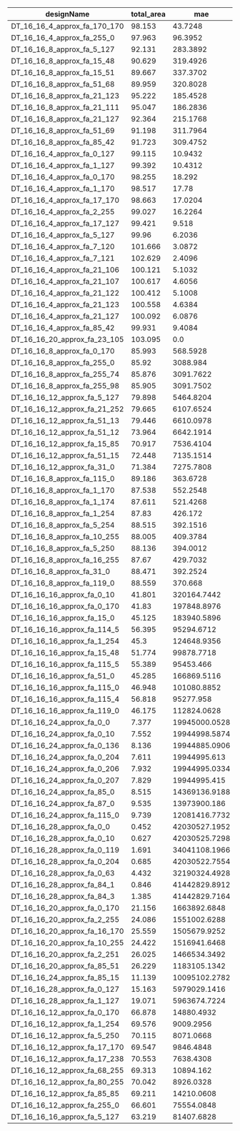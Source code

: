 | designName                   | total_area | mae           |
| ---------------------------- | ---------- | ------------- |
| DT_16_16_4_approx_fa_170_170 | 98.153     | 43.7248       |
| DT_16_16_4_approx_fa_255_0   | 97.963     | 96.3952       |
| DT_16_16_8_approx_fa_5_127   | 92.131     | 283.3892      |
| DT_16_16_8_approx_fa_15_48   | 90.629     | 319.4926      |
| DT_16_16_8_approx_fa_15_51   | 89.667     | 337.3702      |
| DT_16_16_8_approx_fa_51_68   | 89.959     | 320.8028      |
| DT_16_16_8_approx_fa_21_123  | 95.222     | 185.4528      |
| DT_16_16_8_approx_fa_21_111  | 95.047     | 186.2836      |
| DT_16_16_8_approx_fa_21_127  | 92.364     | 215.1768      |
| DT_16_16_8_approx_fa_51_69   | 91.198     | 311.7964      |
| DT_16_16_8_approx_fa_85_42   | 91.723     | 309.4752      |
| DT_16_16_4_approx_fa_0_127   | 99.115     | 10.9432       |
| DT_16_16_4_approx_fa_1_127   | 99.392     | 10.4312       |
| DT_16_16_4_approx_fa_0_170   | 98.255     | 18.292        |
| DT_16_16_4_approx_fa_1_170   | 98.517     | 17.78         |
| DT_16_16_4_approx_fa_17_170  | 98.663     | 17.0204       |
| DT_16_16_4_approx_fa_2_255   | 99.027     | 16.2264       |
| DT_16_16_4_approx_fa_17_127  | 99.421     | 9.518         |
| DT_16_16_4_approx_fa_5_127   | 99.96      | 6.2036        |
| DT_16_16_4_approx_fa_7_120   | 101.666    | 3.0872        |
| DT_16_16_4_approx_fa_7_121   | 102.629    | 2.4096        |
| DT_16_16_4_approx_fa_21_106  | 100.121    | 5.1032        |
| DT_16_16_4_approx_fa_21_107  | 100.617    | 4.6056        |
| DT_16_16_4_approx_fa_21_122  | 100.412    | 5.1008        |
| DT_16_16_4_approx_fa_21_123  | 100.558    | 4.6384        |
| DT_16_16_4_approx_fa_21_127  | 100.092    | 6.0876        |
| DT_16_16_4_approx_fa_85_42   | 99.931     | 9.4084        |
| DT_16_16_20_approx_fa_23_105 | 103.095    | 0.0           |
| DT_16_16_8_approx_fa_0_170   | 85.993     | 568.5928      |
| DT_16_16_8_approx_fa_255_0   | 85.92      | 3088.984      |
| DT_16_16_8_approx_fa_255_74  | 85.876     | 3091.7622     |
| DT_16_16_8_approx_fa_255_98  | 85.905     | 3091.7502     |
| DT_16_16_12_approx_fa_5_127  | 79.898     | 5464.8204     |
| DT_16_16_12_approx_fa_21_252 | 79.665     | 6107.6524     |
| DT_16_16_12_approx_fa_51_13  | 79.446     | 6610.0978     |
| DT_16_16_12_approx_fa_51_12  | 73.964     | 6642.1914     |
| DT_16_16_12_approx_fa_15_85  | 70.917     | 7536.4104     |
| DT_16_16_12_approx_fa_51_15  | 72.448     | 7135.1514     |
| DT_16_16_12_approx_fa_31_0   | 71.384     | 7275.7808     |
| DT_16_16_8_approx_fa_115_0   | 89.186     | 363.6728      |
| DT_16_16_8_approx_fa_1_170   | 87.538     | 552.2548      |
| DT_16_16_8_approx_fa_1_174   | 87.611     | 521.4268      |
| DT_16_16_8_approx_fa_1_254   | 87.83      | 426.172       |
| DT_16_16_8_approx_fa_5_254   | 88.515     | 392.1516      |
| DT_16_16_8_approx_fa_10_255  | 88.005     | 409.3784      |
| DT_16_16_8_approx_fa_5_250   | 88.136     | 394.0012      |
| DT_16_16_8_approx_fa_16_255  | 87.67      | 429.7032      |
| DT_16_16_8_approx_fa_31_0    | 88.471     | 392.2524      |
| DT_16_16_8_approx_fa_119_0   | 88.559     | 370.668       |
| DT_16_16_16_approx_fa_0_10   | 41.801     | 320164.7442   |
| DT_16_16_16_approx_fa_0_170  | 41.83      | 197848.8976   |
| DT_16_16_16_approx_fa_15_0   | 45.125     | 183940.5896   |
| DT_16_16_16_approx_fa_114_5  | 56.395     | 95294.6712    |
| DT_16_16_16_approx_fa_1_254  | 45.3       | 124648.9356   |
| DT_16_16_16_approx_fa_15_48  | 51.774     | 99878.7718    |
| DT_16_16_16_approx_fa_115_5  | 55.389     | 95453.466     |
| DT_16_16_16_approx_fa_51_0   | 45.285     | 166869.5116   |
| DT_16_16_16_approx_fa_115_0  | 46.948     | 101080.8852   |
| DT_16_16_16_approx_fa_115_4  | 56.818     | 95277.958     |
| DT_16_16_16_approx_fa_119_0  | 46.175     | 112824.0628   |
| DT_16_16_24_approx_fa_0_0    | 7.377      | 19945000.0528 |
| DT_16_16_24_approx_fa_0_10   | 7.552      | 19944998.5874 |
| DT_16_16_24_approx_fa_0_136  | 8.136      | 19944885.0906 |
| DT_16_16_24_approx_fa_0_204  | 7.611      | 19944995.613  |
| DT_16_16_24_approx_fa_0_206  | 7.932      | 19944995.0334 |
| DT_16_16_24_approx_fa_0_207  | 7.829      | 19944995.415  |
| DT_16_16_24_approx_fa_85_0   | 8.515      | 14369136.9188 |
| DT_16_16_24_approx_fa_87_0   | 9.535      | 13973900.186  |
| DT_16_16_24_approx_fa_115_0  | 9.739      | 12081416.7732 |
| DT_16_16_28_approx_fa_0_0    | 0.452      | 42030527.1952 |
| DT_16_16_28_approx_fa_0_10   | 0.627      | 42030525.7298 |
| DT_16_16_28_approx_fa_0_119  | 1.691      | 34041108.1966 |
| DT_16_16_28_approx_fa_0_204  | 0.685      | 42030522.7554 |
| DT_16_16_28_approx_fa_0_63   | 4.432      | 32190324.4928 |
| DT_16_16_28_approx_fa_84_1   | 0.846      | 41442829.8912 |
| DT_16_16_28_approx_fa_84_3   | 1.385      | 41442829.7164 |
| DT_16_16_20_approx_fa_0_170  | 21.156     | 1663892.6848  |
| DT_16_16_20_approx_fa_2_255  | 24.086     | 1551002.6288  |
| DT_16_16_20_approx_fa_16_170 | 25.559     | 1505679.9252  |
| DT_16_16_20_approx_fa_10_255 | 24.422     | 1516941.6468  |
| DT_16_16_20_approx_fa_2_251  | 26.025     | 1466534.3492  |
| DT_16_16_20_approx_fa_85_51  | 26.229     | 1183105.1342  |
| DT_16_16_24_approx_fa_85_15  | 11.139     | 10095102.2782 |
| DT_16_16_28_approx_fa_0_127  | 15.163     | 5979029.1416  |
| DT_16_16_28_approx_fa_1_127  | 19.071     | 5963674.7224  |
| DT_16_16_12_approx_fa_0_170  | 66.878     | 14880.4932    |
| DT_16_16_12_approx_fa_1_254  | 69.576     | 9009.2956     |
| DT_16_16_12_approx_fa_5_250  | 70.115     | 8071.0668     |
| DT_16_16_12_approx_fa_17_170 | 69.547     | 9846.4848     |
| DT_16_16_12_approx_fa_17_238 | 70.553     | 7638.4308     |
| DT_16_16_12_approx_fa_68_255 | 69.313     | 10894.162     |
| DT_16_16_12_approx_fa_80_255 | 70.042     | 8926.0328     |
| DT_16_16_12_approx_fa_85_85  | 69.211     | 14210.0608    |
| DT_16_16_12_approx_fa_255_0  | 66.601     | 75554.0848    |
| DT_16_16_16_approx_fa_5_127  | 63.219     | 81407.6828    |
